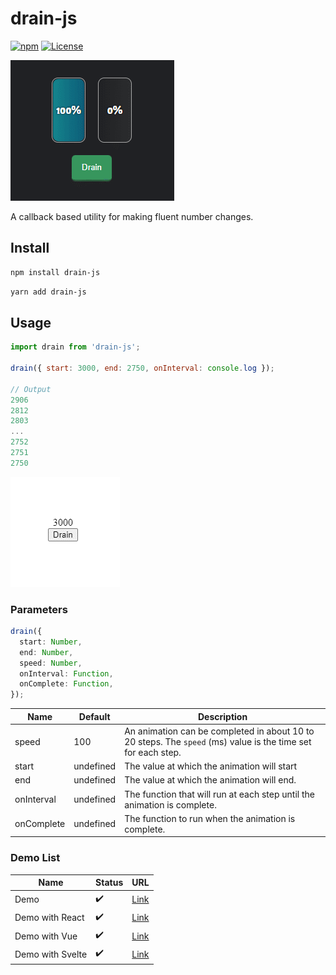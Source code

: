 # drain-js

[![npm](https://img.shields.io/npm/v/drain-js?color=%234fc921)](https://www.npmjs.com/package/drain-js)
[![License](https://img.shields.io/badge/License-MIT-green.svg?color=%234fc921)](https://opensource.org/licenses/MIT)

![Preview](./preview-2.gif)

A callback based utility for making fluent number changes.

## Install

```sh
npm install drain-js
```

```sh
yarn add drain-js
```

## Usage

```js
import drain from 'drain-js';

drain({ start: 3000, end: 2750, onInterval: console.log });

// Output
2906
2812
2803
...
2752
2751
2750
```

![Preview](./preview.gif)

### Parameters

```ts
drain({
  start: Number,
  end: Number,
  speed: Number,
  onInterval: Function,
  onComplete: Function,
});
```

| Name       | Default   | Description                                                                                                  |
| ---------- | --------- | ------------------------------------------------------------------------------------------------------------ |
| speed      | 100       | An animation can be completed in about 10 to 20 steps. The `speed` (ms) value is the time set for each step. |
| start      | undefined | The value at which the animation will start                                                                  |
| end        | undefined | The value at which the animation will end.                                                                   |
| onInterval | undefined | The function that will run at each step until the animation is complete.                                     |
| onComplete | undefined | The function to run when the animation is complete.                                                          |

### Demo List

| Name             | Status | URL                                                                          |
| ---------------- | ------ | ---------------------------------------------------------------------------- |
| Demo             | ✔️     | [Link](https://codepen.io/aykutkardas/pen/QWMaeqw?editors=1010)              |
| Demo with React  | ✔️     | [Link](https://codesandbox.io/s/drain-js-react-demo-crzyu)                   |
| Demo with Vue    | ✔️     | [Link](https://codesandbox.io/s/drain-js-vue-demo-pisdm?file=/src/App.vue)   |
| Demo with Svelte | ✔️     | [Link](https://codesandbox.io/s/drain-js-svelte-demo-i2m3e?file=/App.svelte) |
